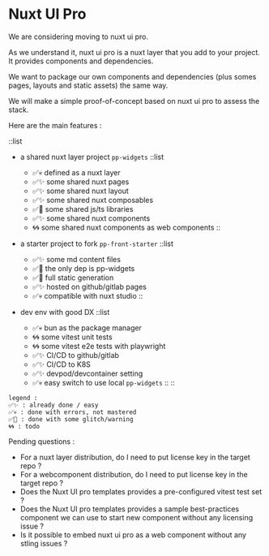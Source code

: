 # Nuxt UI Pro

We are considering moving to nuxt ui pro.

As we understand it, nuxt ui pro is a nuxt layer
that you add to your project.
It provides components and dependencies.

We want to package our own components and dependencies (plus somes pages, layouts and static assets) the same way.

We will make a simple proof-of-concept based
on nuxt ui pro to assess the stack.


Here are the main features :


::list
* a shared nuxt layer project `pp-widgets`
    ::list
    * ✅💀 defined as a nuxt layer
    * ✅✨ some shared nuxt pages
    * ✅✨ some shared nuxt layout
    * ✅✨ some shared nuxt composables
    * ✅🚨 some shared js/ts libraries
    * ✅✨ some shared nuxt components
    * 🌀🌀 some shared nuxt components as web components
    ::

* a starter project to fork `pp-front-starter`
    ::list
    * ✅✨ some md content files
    * ✅🚨 the only dep is pp-widgets
    * ✅🚨 full static generation
    * ✅✨ hosted on github/gitlab pages
    * ✅💀 compatible with nuxt studio
    ::

* dev env with good DX
    ::list
    * ✅💀 bun as the package manager
    * 🌀🌀 some vitest unit tests
    * 🌀🌀 some vitest e2e tests with playwright
    * ✅✨ CI/CD to github/gitlab
    * ✅✨ CI/CD to K8S
    * ✅✨ devpod/devcontainer setting
    * ✅💀 easy switch to use local `pp-widgets`
    ::
::

```
legend :
✅✨ : already done / easy
✅💀 : done with errors, not mastered
✅🚨 : done with some glitch/warning
🌀🌀 : todo
```

Pending questions :

* For a nuxt layer distribution, do I need to put license key in the target repo ?
* For a webcomponent distribution, do I need to put license key in the target repo ?
* Does the Nuxt UI pro templates provides a pre-configured vitest test set ?
* Does the Nuxt UI pro templates provides a sample best-practices component we can use to start new component without any licensing issue ?
* Is it possible to embed nuxt ui pro as a web component without any stling issues ?

